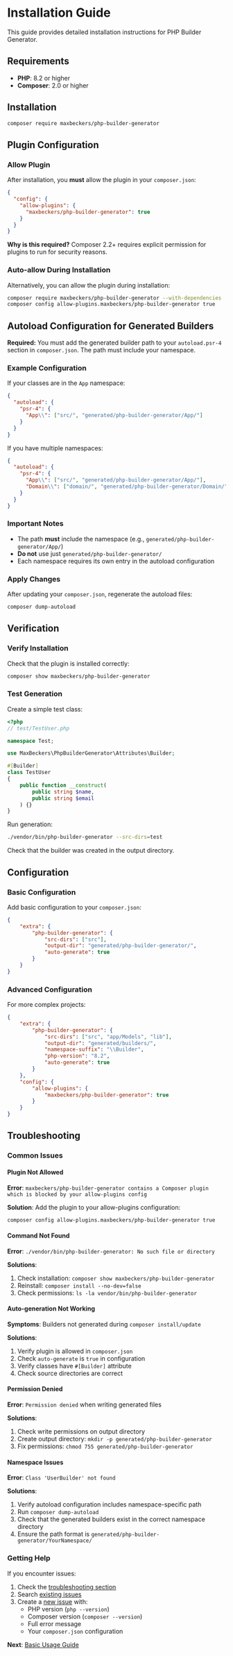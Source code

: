 # Installation Guide

This guide provides detailed installation instructions for PHP Builder Generator.

## Requirements

- **PHP**: 8.2 or higher
- **Composer**: 2.0 or higher

## Installation

```bash
composer require maxbeckers/php-builder-generator
```

## Plugin Configuration

### Allow Plugin

After installation, you **must** allow the plugin in your `composer.json`:

```json
{
  "config": {
    "allow-plugins": {
      "maxbeckers/php-builder-generator": true
    }
  }
}
```

**Why is this required?**
Composer 2.2+ requires explicit permission for plugins to run for security reasons.

### Auto-allow During Installation

Alternatively, you can allow the plugin during installation:

```bash
composer require maxbeckers/php-builder-generator --with-dependencies
composer config allow-plugins.maxbeckers/php-builder-generator true
```

## Autoload Configuration for Generated Builders

**Required:** You must add the generated builder path to your `autoload.psr-4` section in `composer.json`. The path must include your namespace.

### Example Configuration

If your classes are in the `App` namespace:

```json
{
  "autoload": {
    "psr-4": {
      "App\\": ["src/", "generated/php-builder-generator/App/"]
    }
  }
}
```

If you have multiple namespaces:

```json
{
  "autoload": {
    "psr-4": {
      "App\\": ["src/", "generated/php-builder-generator/App/"],
      "Domain\\": ["domain/", "generated/php-builder-generator/Domain/"]
    }
  }
}
```

### Important Notes

- The path **must** include the namespace (e.g., `generated/php-builder-generator/App/`)
- **Do not** use just `generated/php-builder-generator/`
- Each namespace requires its own entry in the autoload configuration

### Apply Changes

After updating your `composer.json`, regenerate the autoload files:

```bash
composer dump-autoload
```

## Verification

### Verify Installation

Check that the plugin is installed correctly:

```bash
composer show maxbeckers/php-builder-generator
```

### Test Generation

Create a simple test class:

```php
<?php
// test/TestUser.php

namespace Test;

use MaxBeckers\PhpBuilderGenerator\Attributes\Builder;

#[Builder]
class TestUser
{
    public function __construct(
        public string $name,
        public string $email
    ) {}
}
```

Run generation:

```bash
./vendor/bin/php-builder-generator --src-dirs=test
```

Check that the builder was created in the output directory.

## Configuration

### Basic Configuration

Add basic configuration to your `composer.json`:

```json
{
    "extra": {
        "php-builder-generator": {
            "src-dirs": ["src"],
            "output-dir": "generated/php-builder-generator/",
            "auto-generate": true
        }
    }
}
```

### Advanced Configuration

For more complex projects:

```json
{
    "extra": {
        "php-builder-generator": {
            "src-dirs": ["src", "app/Models", "lib"],
            "output-dir": "generated/builders/",
            "namespace-suffix": "\\Builder",
            "php-version": "8.2",
            "auto-generate": true
        }
    },
    "config": {
        "allow-plugins": {
            "maxbeckers/php-builder-generator": true
        }
    }
}
```

## Troubleshooting

### Common Issues

#### Plugin Not Allowed

**Error**: `maxbeckers/php-builder-generator contains a Composer plugin which is blocked by your allow-plugins config`

**Solution**: Add the plugin to your allow-plugins configuration:

```bash
composer config allow-plugins.maxbeckers/php-builder-generator true
```

#### Command Not Found

**Error**: `./vendor/bin/php-builder-generator: No such file or directory`

**Solutions**:

1. Check installation: `composer show maxbeckers/php-builder-generator`
2. Reinstall: `composer install --no-dev=false`
3. Check permissions: `ls -la vendor/bin/php-builder-generator`

#### Auto-generation Not Working

**Symptoms**: Builders not generated during `composer install/update`

**Solutions**:

1. Verify plugin is allowed in `composer.json`
2. Check `auto-generate` is `true` in configuration
3. Verify classes have `#[Builder]` attribute
4. Check source directories are correct

#### Permission Denied

**Error**: `Permission denied` when writing generated files

**Solutions**:

1. Check write permissions on output directory
2. Create output directory: `mkdir -p generated/php-builder-generator`
3. Fix permissions: `chmod 755 generated/php-builder-generator`

#### Namespace Issues

**Error**: `Class 'UserBuilder' not found`

**Solutions**:

1. Verify autoload configuration includes namespace-specific path
2. Run `composer dump-autoload`
3. Check that the generated builders exist in the correct namespace directory
4. Ensure the path format is `generated/php-builder-generator/YourNamespace/`

### Getting Help

If you encounter issues:

1. Check the [troubleshooting section](../features/configuration.md#troubleshooting-configuration)
2. Search [existing issues](https://github.com/maxbeckers/php-builder-generator/issues)
3. Create a [new issue](https://github.com/maxbeckers/php-builder-generator/issues/new) with:
   - PHP version (`php --version`)
   - Composer version (`composer --version`)
   - Full error message
   - Your `composer.json` configuration

**Next**: [Basic Usage Guide](basic-usage.md)
